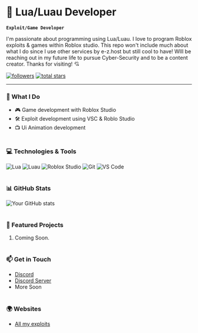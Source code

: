 # 🌙 Lua/Luau Developer

**`Exploit/Game Developer`**

I'm passionate about programming using Lua/Luau. I love to program Roblox exploits & games within Roblox studio. This repo won't include much about what I do since I use other services by e-z.host but still cool to have! WIll be reaching out in my future life to pursue Cyber-Security and to be a content creator. Thanks for visiting! 💘

   <p align="left"> 
      <a href="https://github.com/xootzie?tab=followers">
         <img alt="followers" title="Follow me on Github" src="https://custom-icon-badges.demolab.com/github/followers/xootzie?color=236ad3&labelColor=1155ba&style=for-the-badge&logo=person-add&label=Follow&logoColor=white"/></a>
      <a href="https://github.com/xootzie?tab=repositories&sort=stargazers">
         <img alt="total stars" title="Total stars on GitHub" src="https://custom-icon-badges.demolab.com/github/stars/xootzie?color=55960c&style=for-the-badge&labelColor=488207&logo=star"/></a>
   </p>
   
---
### 🚀 What I Do

- 🎮 Game development with Roblox Studio
- 🛠️ Exploit development using VSC & Roblo Studio
- 📺 Ui Animation development

#

### 💻 Technologies & Tools

![Lua](https://img.shields.io/badge/-Lua-2C2D72?style=flat-square&logo=lua&logoColor=white)
![Luau](https://img.shields.io/badge/-Luau-00A2FF?style=flat-square&logo=roblox&logoColor=white)
![Roblox Studio](https://img.shields.io/badge/-Roblox%20Studio-00A2FF?style=flat-square&logo=roblox&logoColor=white)
![Git](https://img.shields.io/badge/-Git-F05032?style=flat-square&logo=git&logoColor=white)
![VS Code](https://img.shields.io/badge/-VS%20Code-007ACC?style=flat-square&logo=visual-studio-code&logoColor=white)

#

### 📊 GitHub Stats

![Your GitHub stats](https://github-readme-stats.vercel.app/api?username=xootzie&show_icons=true&theme=github_dark)

#

### 🌟 Featured Projects

1. Coming Soon.

#

### 📫 Get in Touch

- [Discord](https://discord.com/users/691995909634129941)
- [Discord Server](https://discord.gg/zPG7RRE4ff)
- More Soon

#

### 🌍 Websites
- [All my exploits](https://funsuki.com)
